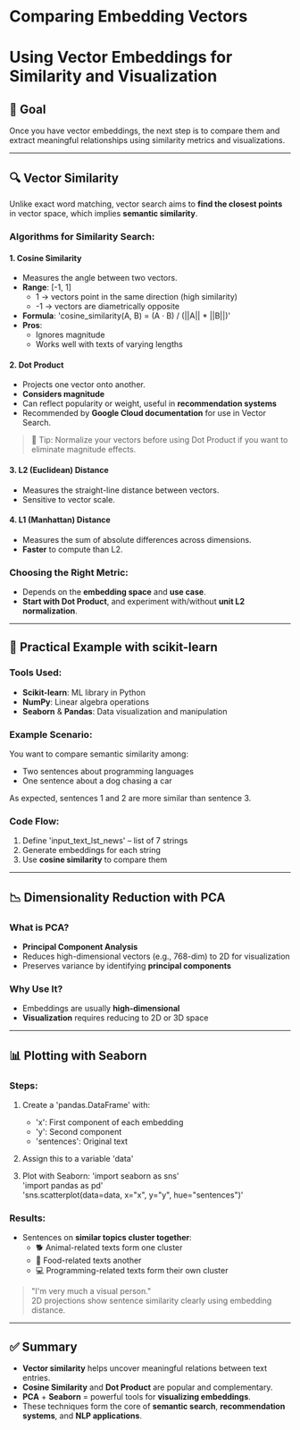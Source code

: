 # Comparing Embedding Vectors

# Using Vector Embeddings for Similarity and Visualization

## 🎯 Goal

Once you have vector embeddings, the next step is to compare them and extract meaningful relationships using similarity metrics and visualizations.

---

## 🔍 Vector Similarity

Unlike exact word matching, vector search aims to **find the closest points** in vector space, which implies **semantic similarity**.

### Algorithms for Similarity Search:

#### 1. **Cosine Similarity**
- Measures the angle between two vectors.
- **Range**: [-1, 1]
  - 1 → vectors point in the same direction (high similarity)
  - -1 → vectors are diametrically opposite
- **Formula**:
  'cosine_similarity(A, B) = (A · B) / (||A|| * ||B||)'
- **Pros**:
  - Ignores magnitude
  - Works well with texts of varying lengths

#### 2. **Dot Product**
- Projects one vector onto another.
- **Considers magnitude**
- Can reflect popularity or weight, useful in **recommendation systems**
- Recommended by **Google Cloud documentation** for use in Vector Search.

> 🔧 Tip: Normalize your vectors before using Dot Product if you want to eliminate magnitude effects.

#### 3. **L2 (Euclidean) Distance**
- Measures the straight-line distance between vectors.
- Sensitive to vector scale.

#### 4. **L1 (Manhattan) Distance**
- Measures the sum of absolute differences across dimensions.
- **Faster** to compute than L2.

### Choosing the Right Metric:
- Depends on the **embedding space** and **use case**.
- **Start with Dot Product**, and experiment with/without **unit L2 normalization**.

---

## 🧪 Practical Example with scikit-learn

### Tools Used:
- **Scikit-learn**: ML library in Python
- **NumPy**: Linear algebra operations
- **Seaborn** & **Pandas**: Data visualization and manipulation

### Example Scenario:
You want to compare semantic similarity among:
- Two sentences about programming languages
- One sentence about a dog chasing a car

As expected, sentences 1 and 2 are more similar than sentence 3.

### Code Flow:
1. Define 'input_text_lst_news' – list of 7 strings
2. Generate embeddings for each string
3. Use **cosine similarity** to compare them

---

## 📉 Dimensionality Reduction with PCA

### What is PCA?
- **Principal Component Analysis**
- Reduces high-dimensional vectors (e.g., 768-dim) to 2D for visualization
- Preserves variance by identifying **principal components**

### Why Use It?
- Embeddings are usually **high-dimensional**
- **Visualization** requires reducing to 2D or 3D space

---

## 📊 Plotting with Seaborn

### Steps:
1. Create a 'pandas.DataFrame' with:
   - 'x': First component of each embedding
   - 'y': Second component
   - 'sentences': Original text

2. Assign this to a variable 'data'

3. Plot with Seaborn:
   'import seaborn as sns'  
   'import pandas as pd'  
   'sns.scatterplot(data=data, x="x", y="y", hue="sentences")'

### Results:
- Sentences on **similar topics cluster together**:
  - 🐕 Animal-related texts form one cluster
  - 🍎 Food-related texts another
  - 💻 Programming-related texts form their own cluster

> "I'm very much a visual person."  
> 2D projections show sentence similarity clearly using embedding distance.

---

## ✅ Summary

- **Vector similarity** helps uncover meaningful relations between text entries.
- **Cosine Similarity** and **Dot Product** are popular and complementary.
- **PCA** + **Seaborn** = powerful tools for **visualizing embeddings**.
- These techniques form the core of **semantic search**, **recommendation systems**, and **NLP applications**.
